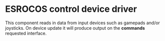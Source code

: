 # ESROCOS control device driver

This component reads in data from input devices such as gamepads and/or joysticks.
On device update it will produce output on the **commands** requested interface.
